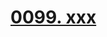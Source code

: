 # [0099. xxx](https://github.com/Tdahuyou/chrome/tree/main/0099.%20xxx)

<!-- region:toc -->

<!-- endregion:toc -->



